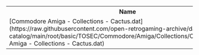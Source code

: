 <table>
<tr><th>Name</th><th>Size</th></tr>
<tr><td>[Commodore Amiga - Collections - Cactus.dat](https://raw.githubusercontent.com/open-retrogaming-archive/dat-catalog/main/root/basic/TOSEC/Commodore/Amiga/Collections/Cactus/Commodore Amiga - Collections - Cactus.dat)</td><td>24202</td></tr>
</table>
